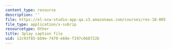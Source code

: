 ```yaml
---
content_type: resource
description: ''
file: https://ol-ocw-studio-app-qa.s3.amazonaws.com/courses/res-18-005-highlights-of-calculus-spring-2010/12c93f85bb9e7470e68ef197c668722b_FtQl1gAo12E.srt
file_type: application/x-subrip
resourcetype: Other
title: 3play caption file
uid: 12c93f85-bb9e-7470-e68e-f197c668722b
---
```

